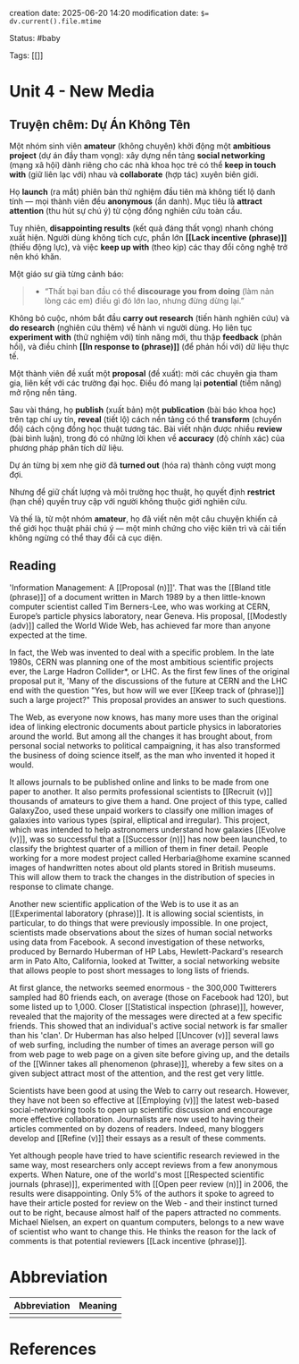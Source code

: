 creation date: 2025-06-20 14:20
modification date: `$= dv.current().file.mtime`

Status: #baby 

Tags: [[]]

# Unit 4 - New Media
## **Truyện chêm: Dự Án Không Tên**

Một nhóm sinh viên **amateur** (không chuyên) khởi động một **ambitious project** (dự án đầy tham vọng): xây dựng nền tảng **social networking** (mạng xã hội) dành riêng cho các nhà khoa học trẻ có thể **keep in touch with** (giữ liên lạc với) nhau và **collaborate** (hợp tác) xuyên biên giới.

Họ **launch** (ra mắt) phiên bản thử nghiệm đầu tiên mà không tiết lộ danh tính — mọi thành viên đều **anonymous** (ẩn danh). Mục tiêu là **attract attention** (thu hút sự chú ý) từ cộng đồng nghiên cứu toàn cầu.

Tuy nhiên, **disappointing results** (kết quả đáng thất vọng) nhanh chóng xuất hiện. Người dùng không tích cực, phần lớn **[[Lack incentive (phrase)]]** (thiếu động lực), và việc **keep up with** (theo kịp) các thay đổi công nghệ trở nên khó khăn.

Một giáo sư già từng cảnh báo:
> - “Thất bại ban đầu có thể **discourage you from doing** (làm nản lòng các em) điều gì đó lớn lao, nhưng đừng dừng lại.”

Không bỏ cuộc, nhóm bắt đầu **carry out research** (tiến hành nghiên cứu) và **do research** (nghiên cứu thêm) về hành vi người dùng. Họ liên tục **experiment with** (thử nghiệm với) tính năng mới, thu thập **feedback** (phản hồi), và điều chỉnh **[[In response to (phrase)]]** (để phản hồi với) dữ liệu thực tế.

Một thành viên đề xuất một **proposal** (đề xuất): mời các chuyên gia tham gia, liên kết với các trường đại học. Điều đó mang lại **potential** (tiềm năng) mở rộng nền tảng.

Sau vài tháng, họ **publish** (xuất bản) một **publication** (bài báo khoa học) trên tạp chí uy tín, **reveal** (tiết lộ) cách nền tảng có thể **transform** (chuyển đổi) cách cộng đồng học thuật tương tác. Bài viết nhận được nhiều **review** (bài bình luận), trong đó có những lời khen về **accuracy** (độ chính xác) của phương pháp phân tích dữ liệu.

Dự án từng bị xem nhẹ giờ đã **turned out** (hóa ra) thành công vượt mong đợi.

Nhưng để giữ chất lượng và môi trường học thuật, họ quyết định **restrict** (hạn chế) quyền truy cập với người không thuộc giới nghiên cứu.

Và thế là, từ một nhóm **amateur**, họ đã viết nên một câu chuyện khiến cả thế giới học thuật phải chú ý — một minh chứng cho việc kiên trì và cải tiến không ngừng có thể thay đổi cả cục diện.



## Reading
'Information Management: A [[Proposal (n)]]'. That was the [[Bland title (phrase)]] of a document written in March 1989 by a then little-known computer scientist called Tim Berners-Lee, who was working at CERN, Europe’s particle physics laboratory, near Geneva. His proposal, [[Modestly (adv)]] called the World Wide Web, has achieved far more than anyone expected at the time.

In fact, the Web was invented to deal with a specific problem. In the late 1980s, CERN was planning one of the most ambitious scientific projects ever, the Large Hadron Collider*, or LHC. As the first few lines of the original proposal put it, 'Many of the discussions of the future at CERN and the LHC end with the question "Yes, but how will we ever [[Keep track of (phrase)]] such a large project?" This proposal provides an answer to such questions.

The Web, as everyone now knows, has many more uses than the original idea of linking electronic documents about particle physics in laboratories around the world. But among all the changes it has brought about, from personal social networks to political campaigning, it has also transformed the business of doing science itself, as the man who invented it hoped it would.

It allows journals to be published online and links to be made from one paper to another. It also permits professional scientists to [[Recruit (v)]] thousands of amateurs to give them a hand. One project of this type, called GalaxyZoo, used these unpaid workers to classify one million images of galaxies into various types (spiral, elliptical and irregular). This project, which was intended to help astronomers understand how galaxies [[Evolve (v)]], was so successful that a [[Successor (n)]] has now been launched, to classify the brightest quarter of a million of them in finer detail. People working for a more modest project called Herbaria@home examine scanned images of handwritten notes about old plants stored in British museums. This will allow them to track the changes in the distribution of species in response to climate change.

Another new scientific application of the Web is to use it as an [[Experimental laboratory (phrase)]]. It is allowing social scientists, in particular, to do things that were previously impossible. In one project, scientists made observations about the sizes of human social networks using data from Facebook. A second investigation of these networks, produced by Bernardo Huberman of HP Labs, Hewlett-Packard's research arm in Pato Alto, California, looked at Twitter, a social networking website that allows people to post short messages to long lists of friends.

At first glance, the networks seemed enormous - the 300,000 Twitterers sampled had 80 friends each, on average (those on Facebook had 120), but some listed up to 1,000. Closer [[Statistical inspection (phrase)]], however, revealed that the majority of the messages were directed at a few specific friends. This showed that an individual's active social network is far smaller than his 'clan'. Dr Huberman has also helped [[Uncover (v)]] several laws of web surfing, including the number of times an average person will go from web page to web page on a given site before giving up, and the details of the [[Winner takes all phenomenon (phrase)]], whereby a few sites on a given subject attract most of the attention, and the rest get very little.

Scientists have been good at using the Web to carry out research. However, they have not been so effective at [[Employing (v)]] the latest web-based social-networking tools to open up scientific discussion and encourage more effective collaboration. Journalists are now used to having their articles commented on by dozens of readers. Indeed, many bloggers develop and [[Refine (v)]] their essays as a result of these comments.

Yet although people have tried to have scientific research reviewed in the same way, most researchers only accept reviews from a few anonymous experts. When Nature, one of the world's most [[Respected scientific journals (phrase)]], experimented with [[Open peer review (n)]] in 2006, the results were disappointing. Only 5% of the authors it spoke to agreed to have their article posted for review on the Web - and their instinct turned out to be right, because almost half of the papers attracted no comments. Michael Nielsen, an expert on quantum computers, belongs to a new wave of scientist who want to change this. He thinks the reason for the lack of comments is that potential reviewers [[Lack incentive (phrase)]].











# Abbreviation

| Abbreviation | Meaning |
| ------------ | ------- |
|              |         |


# References